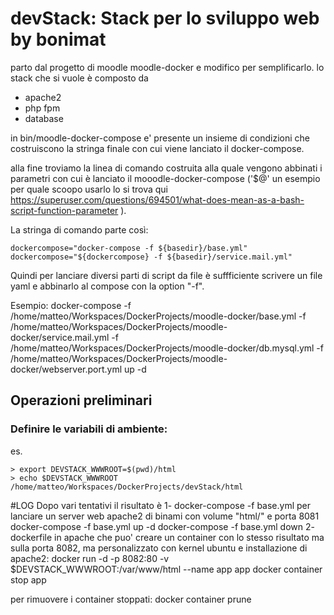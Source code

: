 # devStack: Stack per lo sviluppo web by bonimat
parto dal progetto di moodle moodle-docker e modifico per semplificarlo.
lo stack che si vuole è composto da 
- apache2 
- php fpm
- database

in bin/moodle-docker-compose e' presente un insieme di condizioni che costruiscono la stringa finale con cui viene lanciato il docker-compose.

alla fine troviamo la linea di comando costruita alla quale vengono abbinati i parametri con cui è lanciato il mooodle-docker-compose ('$@' un esempio per quale scoopo usarlo lo si trova qui https://superuser.com/questions/694501/what-does-mean-as-a-bash-script-function-parameter ).

La stringa di comando parte così:
~~~
dockercompose="docker-compose -f ${basedir}/base.yml"
dockercompose="${dockercompose} -f ${basedir}/service.mail.yml"
~~~

Quindi per lanciare diversi parti di script da file è suffficiente scrivere un file yaml e abbinarlo al compose con la option "-f".

Esempio:
docker-compose -f /home/matteo/Workspaces/DockerProjects/moodle-docker/base.yml -f /home/matteo/Workspaces/DockerProjects/moodle-docker/service.mail.yml -f /home/matteo/Workspaces/DockerProjects/moodle-docker/db.mysql.yml -f /home/matteo/Workspaces/DockerProjects/moodle-docker/webserver.port.yml up -d

## Operazioni preliminari
### Definire le variabili di ambiente:
es.
~~~
> export DEVSTACK_WWWROOT=$(pwd)/html
> echo $DEVSTACK_WWWROOT 
/home/matteo/Workspaces/DockerProjects/devStack/html
~~~


#LOG
Dopo vari tentativi il risultato è 
1- docker-compose -f base.yml per lanciare un server web apache2 di binami con volume "html/" e porta 8081
docker-compose -f base.yml up -d
docker-compose -f base.yml down
2- dockerfile in apache che puo' creare un container con lo stesso risultato ma sulla porta 8082, ma personalizzato con kernel ubuntu e installazione di apache2:
docker run -d -p 8082:80 -v $DEVSTACK_WWWROOT:/var/www/html --name app app
docker container stop app

per rimuovere i container stoppati:
docker container prune